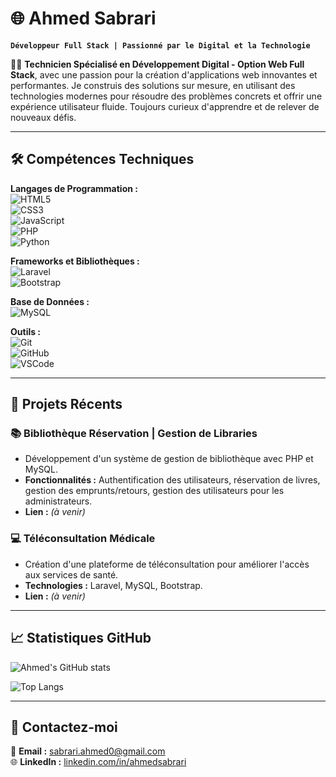 # 🌐 Ahmed Sabrari  

**`Développeur Full Stack | Passionné par le Digital et la Technologie`**

👨‍💻 **Technicien Spécialisé en Développement Digital - Option Web Full Stack**, avec une passion pour la création d'applications web innovantes et performantes. Je construis des solutions sur mesure, en utilisant des technologies modernes pour résoudre des problèmes concrets et offrir une expérience utilisateur fluide. Toujours curieux d'apprendre et de relever de nouveaux défis.  

---

## 🛠️ **Compétences Techniques**  

**Langages de Programmation :**  
![HTML5](https://img.shields.io/badge/html5-%23E34F26.svg?style=for-the-badge&logo=html5&logoColor=white)  
![CSS3](https://img.shields.io/badge/css3-%231572B6.svg?style=for-the-badge&logo=css3&logoColor=white)  
![JavaScript](https://img.shields.io/badge/javascript-%23323330.svg?style=for-the-badge&logo=javascript&logoColor=%23F7DF1E)  
![PHP](https://img.shields.io/badge/php-%23777BB4.svg?style=for-the-badge&logo=php&logoColor=white)  
![Python](https://img.shields.io/badge/python-%2314354C.svg?style=for-the-badge&logo=python&logoColor=white)  

**Frameworks et Bibliothèques :**  
![Laravel](https://img.shields.io/badge/laravel-%23FF2D20.svg?style=for-the-badge&logo=laravel&logoColor=white)  
![Bootstrap](https://img.shields.io/badge/bootstrap-%23563D7C.svg?style=for-the-badge&logo=bootstrap&logoColor=white)  

**Base de Données :**  
![MySQL](https://img.shields.io/badge/mysql-%2300f.svg?style=for-the-badge&logo=mysql&logoColor=white)  

**Outils :**  
![Git](https://img.shields.io/badge/git-%23F05033.svg?style=for-the-badge&logo=git&logoColor=white)  
![GitHub](https://img.shields.io/badge/github-%23121011.svg?style=for-the-badge&logo=github&logoColor=white)  
![VSCode](https://img.shields.io/badge/Visual_Studio_Code-%23007ACC.svg?style=for-the-badge&logo=visual-studio-code&logoColor=white)  

---

## 🚀 **Projets Récents**  

### **📚 Bibliothèque Réservation | Gestion de Libraries**  
- Développement d'un système de gestion de bibliothèque avec PHP et MySQL.  
- **Fonctionnalités :** Authentification des utilisateurs, réservation de livres, gestion des emprunts/retours, gestion des utilisateurs pour les administrateurs.  
- **Lien :** *(à venir)*  

### **💻 Téléconsultation Médicale**  
- Création d'une plateforme de téléconsultation pour améliorer l'accès aux services de santé.  
- **Technologies :** Laravel, MySQL, Bootstrap.  
- **Lien :** *(à venir)*  

---

## 📈 **Statistiques GitHub**  

![Ahmed's GitHub stats](https://github-readme-stats.vercel.app/api?username=ahmedsabrari&show_icons=true&theme=radical)  

![Top Langs](https://github-readme-stats.vercel.app/api/top-langs/?username=ahmedsabrari&layout=compact&theme=radical)  

---

## 🤝 **Contactez-moi**  

📧 **Email :** [sabrari.ahmed0@gmail.com](mailto:sabrari.ahmed0@gmail.com)  
🌐 **LinkedIn :** [linkedin.com/in/ahmedsabrari](https://www.linkedin.com/in/ahmedsabrari)  
